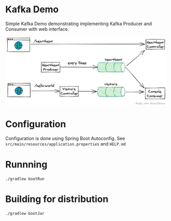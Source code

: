 # Kafka Demo

Simple Kafka Demo demonstrating implementing Kafka Producer and Consumer with web interface.

![docs/arch.png](docs/arch.png)

# Configuration
Configuration is done using Spring Boot Autoconfig. See `src/main/resources/application.properties` and `HELP.md`

# Runnning
```
./gradlew bootRun
```

# Building for distribution
```
./gradlew bootJar
```